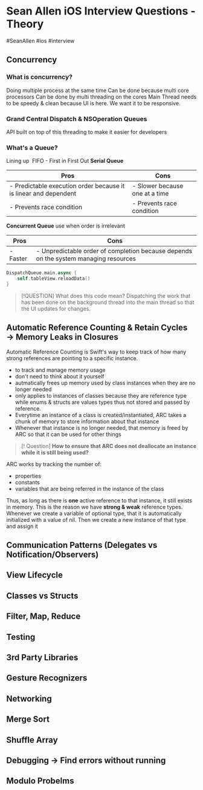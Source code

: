 # Sean Allen iOS Interview Questions - Theory
#SeanAllen #ios #interview
## Concurrency
### What is concurrency?
Doing multiple process at the same time
Can be done because multi core processors
Can be done by multi threading on the cores
Main Thread needs to be speedy & clean because UI is here. We want it to be responsive.
### Grand Central Dispatch & NSOperation Queues
API built on top of this threading to make it easier for developers
### What's a Queue?
Lining up 
FIFO - First in First Out
**Serial Queue**

| Pros                                                             | Cons                           |
| ---------------------------------------------------------------- | ------------------------------ |
| - Predictable execution order because it is linear and dependent | - Slower because one at a time |
| - Prevents race condition                                        | - Prevents race condition      |
 
 **Concurrent Queue**
 use when order is irrelevant
 
| Pros                      | Cons                           |
| ------------------------- | ------------------------------ |
| - Faster                  | - Unpredictable order of completion because depends on the system managing resources|

```swift
DispatchQueue.main.async {
	self.tableView.reloadData()
}
```

> [!QUESTION]
> What does this code mean?
> Dispatching the work that has been done on the background thread into the main thread so that the UI updates for changes.

## Automatic Reference Counting & Retain Cycles → Memory Leaks in Closures

Automatic Reference Counting is Swift's way to keep track of how many strong references are pointing to a specific instance.

- to track and manage memory usage
- don't need to think about it yourself
- autmatically frees up memory used by class instances when they are no longer needed
- only applies to instances of classes because they are reference type while enums & structs are values types thus not stored and passed by reference.
- Everytime an instance of a class is created/instantiated, ARC takes a chunk of memory to store information about that instance
- Whenever that instance is no longer needed, that memory is freed by ARC so that it can be used for other things

 > [! Question] **How to ensure that ARC does not deallocate an instance while it is still being used?**

ARC works by tracking the number of:
- properties
- constants
- variables
that are being referred in the instance of the class

Thus, as long as there is **one** active reference to that instance, it still exists in memory. This is the reason we have **strong & weak** reference types. Whenever we create a variable of optional type, that it is automatically initialized with a value of nil. Then we create a new instance of that type and assign it
## Communication Patterns (Delegates vs Notification/Observers)

## View Lifecycle

## Classes vs Structs

## Filter, Map, Reduce

## Testing

## 3rd Party Libraries


## Gesture Recognizers

## Networking

## Merge Sort

## Shuffle Array

## Debugging → Find errors without running

## Modulo Probelms